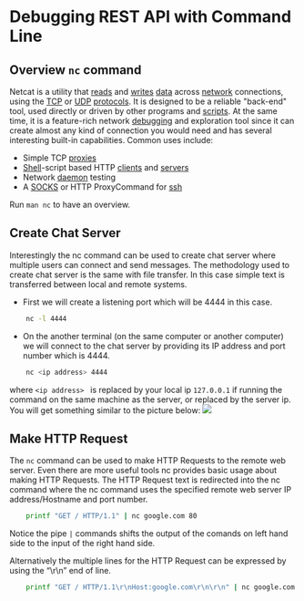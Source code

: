 # Debugging REST API with Command Line
## Overview `nc` command
Netcat is a utility that [reads](https://www.computerhope.com/jargon/r/read.htm) and [writes](https://www.computerhope.com/jargon/w/write.htm) [data](https://www.computerhope.com/jargon/d/data.htm) across [network](https://www.computerhope.com/jargon/n/network.htm) connections, using the [TCP](https://www.computerhope.com/jargon/t/tcpip.htm) or [UDP](https://www.computerhope.com/jargon/u/udp.htm) [protocols](https://www.computerhope.com/jargon/p/protocol.htm). It is designed to be a reliable "back-end" tool, used directly or driven by other programs and [scripts](https://www.computerhope.com/jargon/s/script.htm). At the same time, it is a feature-rich network [debugging](https://www.computerhope.com/jargon/d/debug.htm) and exploration tool since it can create almost any kind of connection you would need and has several interesting built-in capabilities.
Common uses include:

* Simple TCP [proxies](https://www.computerhope.com/jargon/p/proxyser.htm)
* [Shell](https://www.computerhope.com/jargon/s/shell.htm)-script based HTTP [clients](https://www.computerhope.com/jargon/c/client.htm) and [servers](https://www.computerhope.com/jargon/s/server.htm)
* Network [daemon](https://www.computerhope.com/jargon/d/daemon.htm) testing
* A [SOCKS](https://www.computerhope.com/jargon/s/socks.htm) or HTTP ProxyCommand for [ssh](https://www.computerhope.com/jargon/s/ssh.htm)

Run `man nc` to have an overview.


## Create Chat Server

Interestingly the nc command can be used to create chat server where multiple users can connect and send messages. The methodology used to create chat server is the same with file transfer. In this case simple text is transferred between local and remote systems.
* First we will create a listening port which will be 4444 in this case.
```bash
    nc -l 4444
```
* On the another terminal (on the same computer or another computer) we will connect to the chat server by providing its IP address and port number which is 4444.
```bash
    nc <ip address> 4444
```
where `<ip address> ` is replaced by  your local ip `127.0.0.1` if running the command on the same machine as the server, or replaced by the server ip. You will get something similar to the picture below:
![](/tutorials/sys/sys6-chat.png)


## Make HTTP Request

The `nc` command can be used to make HTTP Requests to the remote web server. Even there are more useful tools nc provides basic usage about making HTTP Requests. The HTTP Request text is redirected into the nc command where the nc command uses the specified remote web server IP address/Hostname and port number.
```bash
    printf "GET / HTTP/1.1" | nc google.com 80
```
Notice the pipe `|` commands shifts the output of the comands on left hand side to the input of the right hand side.

Alternatively the multiple lines for the HTTP Request can be expressed by using the “\\r\\n” end of line.
```bash
    printf "GET / HTTP/1.1\r\nHost:google.com\r\n\r\n" | nc google.com 80
```


